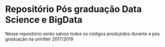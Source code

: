 # Repositório Pós graduação Data Science e BigData 
Nesse repositório serão salvos todos os códigos produzidos durante a pós graduação na uniritter 2017/2019
